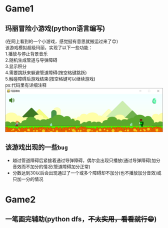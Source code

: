 # Game1
## 玛丽冒险小游戏(python语言编写)
(在网上看到的一个小游戏，感觉挺有意思就搬运过来了:blush:)<br>
该游戏模拟超级玛丽，实现了以下一些功能：<br>
1.播放与停止背景音乐<br>
2.随机生成管道与导弹障碍<br>
3.显示积分<br>
4.需要跳跃来躲避管道障碍(按空格键跳跃)<br>
5.触碰障碍后游戏结束(按空格键可以继续游戏)<br>
ps:代码里有详细注释
![](https://github.com/fsl9876543210/Game/blob/master/%E7%8E%9B%E4%B8%BD%E5%86%92%E9%99%A9%E5%B0%8F%E6%B8%B8%E6%88%8F/%E7%A4%BA%E4%BE%8B%E5%9B%BE.png)
## 该游戏出现的一些`bug`
* 越过管道障碍后紧接着通过导弹障碍，偶尔会出现只播放(通过导弹障碍)加分音效而不加分的情况(管道障碍加分正常)
* 分数达到30以后会出现通过了一个或多个障碍却不加分(也不播放加分音效)或只加一分的情况
# Game2
## 一笔画完辅助(python dfs，~~不太实用，看看就行:grin:~~)
![]()
![]()
